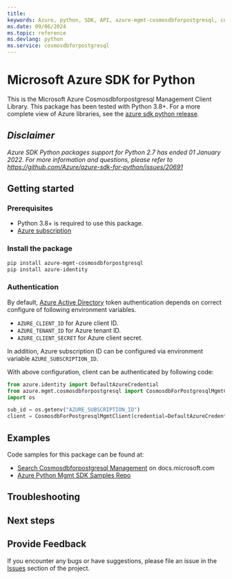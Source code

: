 ```yaml
---
title: 
keywords: Azure, python, SDK, API, azure-mgmt-cosmosdbforpostgresql, cosmosdbforpostgresql
ms.date: 09/06/2024
ms.topic: reference
ms.devlang: python
ms.service: cosmosdbforpostgresql
---
```

# Microsoft Azure SDK for Python

This is the Microsoft Azure Cosmosdbforpostgresql Management Client Library.
This package has been tested with Python 3.8+.
For a more complete view of Azure libraries, see the [azure sdk python release](https://aka.ms/azsdk/python/all).

## _Disclaimer_

_Azure SDK Python packages support for Python 2.7 has ended 01 January 2022. For more information and questions, please refer to https://github.com/Azure/azure-sdk-for-python/issues/20691_

## Getting started

### Prerequisites

- Python 3.8+ is required to use this package.
- [Azure subscription](https://azure.microsoft.com/free/)

### Install the package

```bash
pip install azure-mgmt-cosmosdbforpostgresql
pip install azure-identity
```

### Authentication

By default, [Azure Active Directory](https://aka.ms/awps/aad) token authentication depends on correct configure of following environment variables.

- `AZURE_CLIENT_ID` for Azure client ID.
- `AZURE_TENANT_ID` for Azure tenant ID.
- `AZURE_CLIENT_SECRET` for Azure client secret.

In addition, Azure subscription ID can be configured via environment variable `AZURE_SUBSCRIPTION_ID`.

With above configuration, client can be authenticated by following code:

```python
from azure.identity import DefaultAzureCredential
from azure.mgmt.cosmosdbforpostgresql import CosmosdbForPostgresqlMgmtClient
import os

sub_id = os.getenv("AZURE_SUBSCRIPTION_ID")
client = CosmosdbForPostgresqlMgmtClient(credential=DefaultAzureCredential(), subscription_id=sub_id)
```

## Examples

Code samples for this package can be found at:
- [Search Cosmosdbforpostgresql Management](/samples/browse/?languages=python&term=Getting%20started%20-%20Managing&terms=Getting%20started%20-%20Managing) on docs.microsoft.com
- [Azure Python Mgmt SDK Samples Repo](https://aka.ms/azsdk/python/mgmt/samples)


## Troubleshooting

## Next steps

## Provide Feedback

If you encounter any bugs or have suggestions, please file an issue in the
[Issues](https://github.com/Azure/azure-sdk-for-python/issues)
section of the project. 

